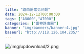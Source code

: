 ```yaml
---
title: "路由器常见问题"
date: 2024-12-12T00:00:00
tags: ["A8000","A7000"]
categories: ["雷神路由器"]
banner: "img/banners/banner-4.jpg"
baseurl: "http://118.126.104.235/"
---
```

![/img/updownload/2.png](/img/updownload/2.png)
